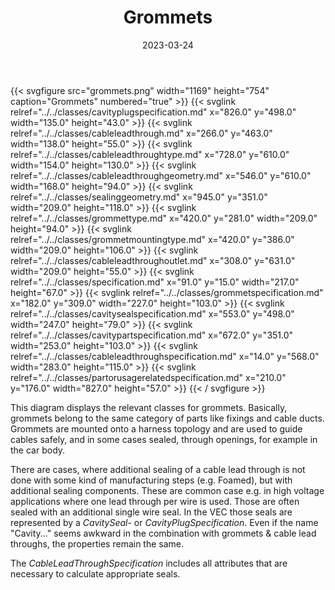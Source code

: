 ﻿---
title: Grommets
toc: false
type: specs
layout: diagram
date: "2023-03-24"
draft: false
specification: VEC
version: 2.0.2
documentType: "Recommendation"
elementType: Diagram
classes:
  - CavityPlugSpecification
  - CableLeadThrough
  - CableLeadThroughType
  - CableLeadThroughGeometry
  - SealingGeometry
  - GrommetType
  - GrommetMountingType
  - CableLeadThroughOutlet
  - Specification
  - GrommetSpecification
  - CavitySealSpecification
  - CavityPartSpecification
  - CableLeadThroughSpecification
  - PartOrUsageRelatedSpecification
menu:
  VEC-2.0.2:    
    parent: component-characteristics
    identifier: component-characteristics/grommets
    weight: 1005014 

# Prev/next pager order (if `docs_section_pager` enabled in `params.toml`)
weight: 1005014
---
{{< svgfigure src="grommets.png" width="1169" height="754" caption="Grommets" numbered="true" >}}
  {{< svglink relref="../../classes/cavityplugspecification.md" x="826.0" y="498.0" width="135.0" height="43.0" >}}
  {{< svglink relref="../../classes/cableleadthrough.md" x="266.0" y="463.0" width="138.0" height="55.0" >}}
  {{< svglink relref="../../classes/cableleadthroughtype.md" x="728.0" y="610.0" width="154.0" height="130.0" >}}
  {{< svglink relref="../../classes/cableleadthroughgeometry.md" x="546.0" y="610.0" width="168.0" height="94.0" >}}
  {{< svglink relref="../../classes/sealinggeometry.md" x="945.0" y="351.0" width="209.0" height="118.0" >}}
  {{< svglink relref="../../classes/grommettype.md" x="420.0" y="281.0" width="209.0" height="94.0" >}}
  {{< svglink relref="../../classes/grommetmountingtype.md" x="420.0" y="386.0" width="209.0" height="106.0" >}}
  {{< svglink relref="../../classes/cableleadthroughoutlet.md" x="308.0" y="631.0" width="209.0" height="55.0" >}}
  {{< svglink relref="../../classes/specification.md" x="91.0" y="15.0" width="217.0" height="67.0" >}}
  {{< svglink relref="../../classes/grommetspecification.md" x="182.0" y="309.0" width="227.0" height="103.0" >}}
  {{< svglink relref="../../classes/cavitysealspecification.md" x="553.0" y="498.0" width="247.0" height="79.0" >}}
  {{< svglink relref="../../classes/cavitypartspecification.md" x="672.0" y="351.0" width="253.0" height="103.0" >}}
  {{< svglink relref="../../classes/cableleadthroughspecification.md" x="14.0" y="568.0" width="283.0" height="115.0" >}}
  {{< svglink relref="../../classes/partorusagerelatedspecification.md" x="210.0" y="176.0" width="827.0" height="57.0" >}}
{{< / svgfigure >}}
<p> This diagram displays the relevant classes for grommets. Basically, grommets belong to the same category of parts like fixings and cable ducts. Grommets are mounted onto a harness topology and are used to guide cables safely, and in some cases sealed, through openings, for example in the car body.      </p>      <p> There are cases, where additional sealing of a cable lead through is not done with some kind of manufacturing steps (e.g. Foamed), but with additional sealing components. These are common case e.g. in high voltage applications where one lead through per wire is used. Those are often sealed with an additional single wire seal. In the VEC those seals are represented by a <i>CavitySeal</i>- or <i>CavityPlugSpecification</i>. Even if the name &quot;Cavity...&quot; seems awkward in the combination with grommets &amp;&#160;cable lead throughs, the properties remain the same.      </p>      <p> The <i>CableLeadThroughSpecification</i> includes all attributes that are necessary to calculate appropriate seals.      </p>